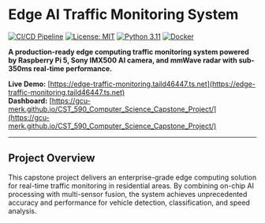 ﻿# Edge AI Traffic Monitoring System

[![CI/CD Pipeline](https://img.shields.io/badge/Pipeline-Automated-green)](https://github.com/gcu-merk/CST_590_Computer_Science_Capstone_Project)
[![License: MIT](https://img.shields.io/badge/License-MIT-blue.svg)](LICENSE)
[![Python 3.11](https://img.shields.io/badge/Python-3.11-blue.svg)](https://www.python.org/downloads/)
[![Docker](https://img.shields.io/badge/Docker-Enabled-blue.svg)](https://www.docker.com/)

**A production-ready edge computing traffic monitoring system powered by Raspberry Pi 5, Sony IMX500 AI camera, and mmWave radar with sub-350ms real-time performance.**

**Live Demo:** [https://edge-traffic-monitoring.taild46447.ts.net](https://edge-traffic-monitoring.taild46447.ts.net)  
**Dashboard:** [https://gcu-merk.github.io/CST_590_Computer_Science_Capstone_Project/](https://gcu-merk.github.io/CST_590_Computer_Science_Capstone_Project/)

---

## Project Overview

This capstone project delivers an enterprise-grade edge computing solution for real-time traffic monitoring in residential areas. By combining on-chip AI processing with multi-sensor fusion, the system achieves unprecedented accuracy and performance for vehicle detection, classification, and speed analysis.
